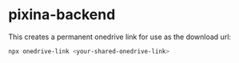 # pixina-backend

This creates a permanent onedrive link for use as the download url:
```bash
npx onedrive-link <your-shared-onedrive-link>
```

